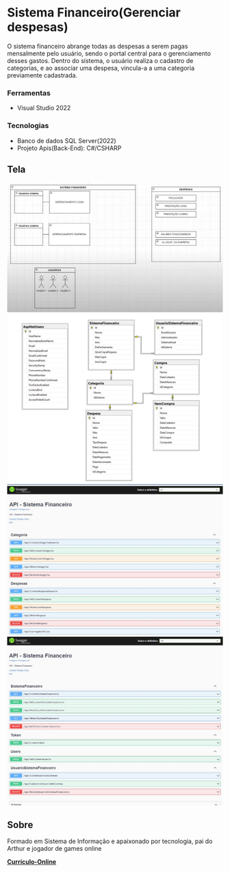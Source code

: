 # Sistema Financeiro(Gerenciar despesas)

O sistema financeiro abrange todas as despesas a serem pagas mensalmente pelo usuário, sendo o portal central para o gerenciamento desses gastos. Dentro do sistema, o usuário realiza o cadastro de categorias, e ao associar uma despesa, vincula-a a uma categoria previamente cadastrada.

### Ferramentas
- Visual Studio 2022
  
### Tecnologias
- Banco de dados SQL Server(2022)
- Projeto Apis(Back-End): C#/CSHARP

## Tela
![Tela](https://github.com/Wesley-Silva/Financeiro-API/blob/master/WebApi/Imagens/Visao-objetos.jpg)
![Tela](https://github.com/Wesley-Silva/Financeiro-API/blob/master/WebApi/Imagens/Tabelas-armazenamento.jpg)
![Tela](https://github.com/Wesley-Silva/Financeiro-API/blob/master/WebApi/Imagens/webapi-01.jpg)
![Tela](https://github.com/Wesley-Silva/Financeiro-API/blob/master/WebApi/Imagens/webapi.jpg)

## Sobre

Formado em Sistema de Informação e apaixonado por tecnologia, pai do Arthur e jogador de games online

**[Currículo-Online](https://wesleysilva.netlify.app/?target=_blank)**

